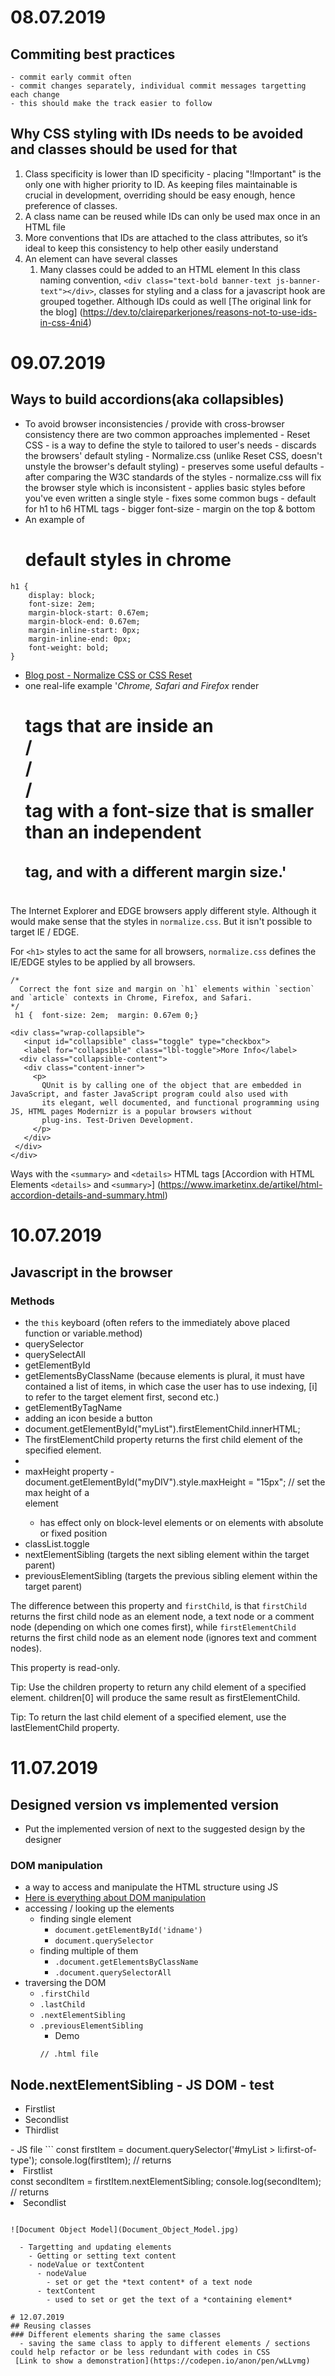 # 08.07.2019
## Commiting best practices
    - commit early commit often
    - commit changes separately, individual commit messages targetting each change
    - this should make the track easier to follow
## Why CSS styling with IDs needs to be avoided and classes should be used for that
1. Class specificity is lower than ID specificity - placing "!Important" is the only one with higher priority to ID. As keeping files maintainable is crucial in development, overriding should be easy enough, hence preference of classes.
2. A class name can be reused while IDs can only be used max once in an HTML file
3. More conventions that IDs are attached to the class attributes, so it’s ideal to keep this consistency to help other easily understand
4. An element can have several classes
    1. Many classes could be added to an HTML element
    In this class naming convention, `<div class="text-bold banner-text js-banner-text"></div>`, classes for styling and a class for a javascript hook are grouped together.
    Although IDs could as well 
[The original link for the blog] (https://dev.to/claireparkerjones/reasons-not-to-use-ids-in-css-4ni4)

# 09.07.2019
## Ways to build accordions(aka collapsibles)
- To avoid browser inconsistencies / provide with cross-browser consistency there are two common approaches implemented
        - Reset CSS
            - is a way to define the style to tailored to user's needs
            - discards the browsers' default styling
        - Normalize.css (unlike Reset CSS, doesn't unstyle the browser's default styling)
            - preserves some useful defaults
            - after comparing the W3C standards of the styles - normalize.css will fix the browser style which is inconsistent
            - applies basic styles before you've even written a single style
            - fixes some common bugs
            - default for h1 to h6 HTML tags
                - bigger font-size
                - margin on the top & bottom
- An example of <h1> default styles in chrome
```
h1 {
    display: block;
    font-size: 2em;
    margin-block-start: 0.67em;
    margin-block-end: 0.67em;
    margin-inline-start: 0px;
    margin-inline-end: 0px;
    font-weight: bold;
}
```
- [Blog post - Normalize CSS or CSS Reset](https://medium.com/@elad/normalize-css-or-css-reset-9d75175c5d1e)
- one real-life example 
'*Chrome, Safari and Firefox* render <h1> tags that are inside an <article>/ <aside>/ <nav>/ <section> tag with a font-size that is smaller than an independent <h1> tag, and with a different margin size.'

The Internet Explorer and EDGE browsers apply different style. Although it would make sense that the styles in `normalize.css`. But it isn't possible to target IE / EDGE.

For `<h1>` styles to act the same for all browsers, `normalize.css` defines the  IE/EDGE styles to be applied by all browsers.

```
/* 
  Correct the font size and margin on `h1` elements within `section`  and `article` contexts in Chrome, Firefox, and Safari.
*/
 h1 {  font-size: 2em;  margin: 0.67em 0;} 
 ```


 ```
 <div class="wrap-collapsible">
    <input id="collapsible" class="toggle" type="checkbox">
    <label for="collapsible" class="lbl-toggle">More Info</label>
   <div class="collapsible-content">
    <div class="content-inner">
      <p>
        QUnit is by calling one of the object that are embedded in JavaScript, and faster JavaScript program could also used with
        its elegant, well documented, and functional programming using JS, HTML pages Modernizr is a popular browsers without
        plug-ins. Test-Driven Development.
      </p>
    </div>
  </div>
</div>
```
Ways with the
`<summary>` and `<details>` HTML tags
[Accordion with HTML Elements `<details>` and `<summary>`] (https://www.imarketinx.de/artikel/html-accordion-details-and-summary.html)

# 10.07.2019
## Javascript in the browser
### Methods
  - the `this` keyboard (often refers to the immediately above placed function or variable.method)
  - querySelector
  - querySelectAll
  - getElementById
  - getElementsByClassName (because elements is plural, it must have contained a list of items, in which case the user has to use indexing, [i] to refer to the target element first, second etc.)
  - getElementByTagName
  - adding an icon beside a button
  - document.getElementById("myList").firstElementChild.innerHTML;
  - The firstElementChild property returns the first child element of the specified element.
  - 
  - maxHeight property - document.getElementById("myDIV").style.maxHeight = "15px"; // set the max height of a <div> element
    - has effect only on block-level elements or on elements with absolute or fixed position
  - classList.toggle
  - nextElementSibling (targets the next sibling element within the target parent)
  - previousElementSibling (targets the previous sibling element within the target parent)


The difference between this property and `firstChild`, is that `firstChild` returns the first child node as an element node, a text node or a comment node (depending on which one comes first), while `firstElementChild` returns the first child node as an element node (ignores text and comment nodes).

This property is read-only.

Tip: Use the children property to return any child element of a specified element. children[0] will produce the same result as firstElementChild.

Tip: To return the last child element of a specified element, use the lastElementChild property.



 
 <!-- accordions[i].onclick = function(){
// it's going to go down the DOM one element, starting from the button the nextElementSibling is going to be the content inside it
// this represents the targeted accordion / that is defined right before that
  const content = this.nextElementSibling
  if(content.style.maxHeight){
    content.style.maxHeight = null
  } else {
    content.style.maxHeight = content.scrollHeight + "px";
    console.log('Wonder which one this is', this)
  }
}

.accordion-content {
  padding: 0 20px;
  border-left: 1px solid whitesmoke;
  border-right: 1px solida whitesmoke;
  max-height: 0;
  overflow: hidden;
}

.glyphicon::before {
  content: '\f067';
  font-family: "fontawesome";
  font-size: 16px;
  float: left;
}
.glyphicon.is-open::before {
  content: '\f068';
  font-family: "fontawesome";
  font-size: 16px;
  float: left;
}
 -->


# 11.07.2019
## Designed version vs implemented version
  - Put the implemented version of next to the suggested design by the designer
### DOM manipulation
  - a way to access and manipulate the HTML structure using JS
  - [Here is everything about DOM manipulation](https://www.freecodecamp.org/news/dom-manipulation-in-vanilla-js-2036a568dcd9/)
  - accessing / looking up the elements
    - finding single element
      - `document.getElementById('idname')`
      - `document.querySelector`
    - finding multiple of them
      - `.document.getElementsByClassName`
      - `.document.querySelectorAll`
  - traversing the DOM
    - `.firstChild`
    - `.lastChild`
    - `.nextElementSibling`
    - `.previousElementSibling`
      - Demo
      ```
      // .html file
<html lang="en">
<head>
  <meta charset="UTF-8">
  <meta name="viewport" content="width=device-width, initial-scale=1.0">
  <meta http-equiv="X-UA-Compatible" content="ie=edge">
  <title>Document</title>
</head>
<body>
  <h2 id="title">Node.nextElementSibling - JS DOM - test</h2>
  <ul id="myList">
    <li>Firstlist</li>
    <li>Secondlist</li>
    <li>Thirdlist</li>
  </ul>
  
</body>
</html>
- JS file
```
<!-- selects any <li> that is the first element of its type among its siblings -->
const firstItem = document.querySelector('#myList > li:first-of-type');
console.log(firstItem); // returns <li>Firstlist</li>
const secondItem = firstItem.nextElementSibling;
console.log(secondItem); // returns <li>Secondlist</li>

```

![Document Object Model](Document_Object_Model.jpg)

  - Targetting and updating elements
    - Getting or setting text content
    - nodeValue or textContent
      - nodeValue
        - set or get the *text content* of a text node
      - textContent
        - used to set or get the text of a *containing element*
        
# 12.07.2019
## Reusing classes
### Different elements sharing the same classes
  - saving the same class to apply to different elements / sections could help refactor or be less redundant with codes in CSS
 [Link to show a demonstration](https://codepen.io/anon/pen/wLLvmg)